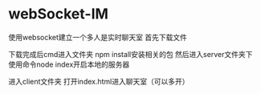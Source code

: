 # webSocket-IM
使用websocket建立一个多人是实时聊天室
首先下载文件 

下载完成后cmd进入文件夹 npm install安装相关的包
然后进入server文件夹下 使用命令node index开启本地的服务器

进入client文件夹  打开index.html进入聊天室（可以多开）
